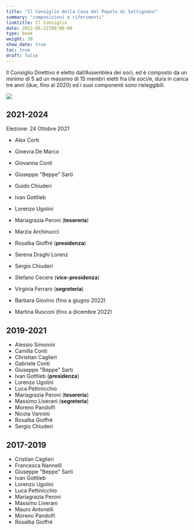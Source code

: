 ```yaml
---
title: "Il Consiglio della Casa del Popolo di Settignano"
summary: "composizioni e riferimenti"
linktitle: Il Consiglio
date: 2022-05-21T00:00:00
type: book
weight: 30
show_date: true
toc: true
draft: false
---
```


Il Consiglio Direttivo è eletto dall’Assemblea dei soci, ed è composto da un minimo di 5 ad un massimo di 15 membri eletti fra i/le soci/e, dura in carica tre anni (due, fino al 2020) ed i suoi componenti sono rieleggibili.

![](foto/consiglio2022.webp)

## 2021-2024
Elezione: 24 Ottobre 2021

- Alex Corti
- Ginevra De Marco
- Giovanna Conti
- Giuseppe "Beppe" Sarti
- Guido Chiuderi
- Ivan Gottlieb
- Lorenzo Ugolini
- Mariagrazia Peroni (**tesoreria**)
- Marzia Archinucci
- Rosalba Gioffré (**presidenza**)
- Serena Draghi Lorenz
- Sergio Chiuderi
- Stefano Cecere (**vice-presidenza**)
- Virginia Ferraro (**segreteria**)
  
- Barbara Giovino (fino a giugno 2022)
- Martina Rusconi  (fino a dicembre 2022)

## 2019-2021

- Alessio Simonini
- Camilla Conti
- Christian Caglieri
- Gabriele Conti
- Giuseppe "Beppe" Sarti
- Ivan Gottlieb (**presidenza**)
- Lorenzo Ugolini
- Luca Pettinicchio
- Mariagrazia Peroni (**tesoreria**)
- Massimo Liverani (**segreteria**)
- Moreno Pandolfi
- Nicola Vannini
- Rosalba Gioffré
- Sergio Chiuderi

## 2017-2019
- Cristian Caglieri
- Francesca Nannelli
- Giuseppe "Beppe" Sarti
- Ivan Gottlieb
- Lorenzo Ugolini
- Luca Pettinicchio
- Mariagrazia Peroni
- Massimo Liverani
- Mauro Antonelli
- Moreno Pandolfi
- Rosalba Gioffré

